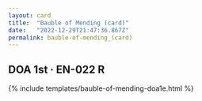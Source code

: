 ```yaml
---
layout: card
title:  "Bauble of Mending (card)"
date:   "2022-12-29T21:47:36.867Z"
permalink: bauble-of-mending_(card)
---
```


## DOA 1st &middot; EN-022 R

{% include templates/bauble-of-mending-doa1e.html %}

